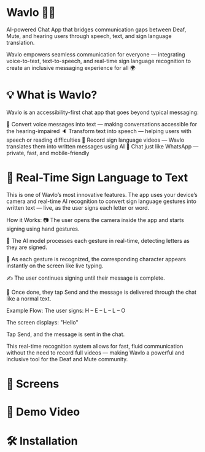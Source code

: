 # Wavlo 💬🤟

AI-powered Chat App that bridges communication gaps between Deaf, Mute, and hearing users through speech, text, and sign language translation.

Wavlo empowers seamless communication for everyone — integrating voice-to-text, text-to-speech, and real-time sign language recognition to create an inclusive messaging experience for all 🌍


# 💡 What is Wavlo?

Wavlo is an accessibility-first chat app that goes beyond typical messaging:

🎤 Convert voice messages into text — making conversations accessible for the hearing-impaired
🔈 Transform text into speech — helping users with speech or reading difficulties
🎥 Record sign language videos — Wavlo translates them into written messages using AI
💬 Chat just like WhatsApp — private, fast, and mobile-friendly

# 🤟 Real-Time Sign Language to Text
This is one of Wavlo’s most innovative features. The app uses your device’s camera and real-time AI recognition to convert sign language gestures into written text — live, as the user signs each letter or word.

How it Works:
📷 The user opens the camera inside the app and starts signing using hand gestures.

🧠 The AI model processes each gesture in real-time, detecting letters as they are signed.

📝 As each gesture is recognized, the corresponding character appears instantly on the screen like live typing.

✍️ The user continues signing until their message is complete.

📩 Once done, they tap Send and the message is delivered through the chat like a normal text.

Example Flow:
The user signs: H – E – L – L – O

The screen displays: "Hello"

Tap Send, and the message is sent in the chat.

This real-time recognition system allows for fast, fluid communication without the need to record full videos — making Wavlo a powerful and inclusive tool for the Deaf and Mute community.

# 📸 Screens


# 🎥 Demo Video


# 🛠️ Installation
